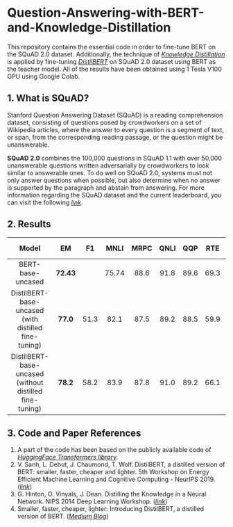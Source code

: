 # Question-Answering-with-BERT-and-Knowledge-Distillation

This repository contains the essential code in order to fine-tune BERT on the SQuAD 2.0 dataset. Additionally, the technique of [_Knowledge Distillation_](https://arxiv.org/abs/1503.02531) is applied by fine-tuning [_DistilBERT_](https://arxiv.org/abs/1910.01108) on SQuAD 2.0 dataset using BERT as the teacher model. All of the results have been obtained using 1 Tesla V100 GPU using Google Colab. 


## 1. What is SQuAD?
Stanford Question Answering Dataset (SQuAD) is a reading comprehension dataset, consisting of questions posed by crowdworkers on a set of Wikipedia articles, where the answer to every question is a segment of text, or span, from the corresponding reading passage, or the question might be unanswerable.

<b>SQuAD 2.0</b> combines the 100,000 questions in SQuAD 1.1 with over 50,000 unanswerable questions written adversarially by crowdworkers to look similar to answerable ones. To do well on SQuAD 2.0, systems must not only answer questions when possible, but also determine when no answer is supported by the paragraph and abstain from answering. For more information regarding the SQuAD dataset and the current leaderboard, you can visit the following [_link_](https://rajpurkar.github.io/SQuAD-explorer/).


## 2. Results

| Model                                                      | EM                    | F1 | MNLI | MRPC | QNLI | QQP  | RTE  | SST-2| STS-B| WNLI              |
| :---:                                                      |    :---:              | :---:| :---:| :---:| :---:| :---:| :---:| :---:| :---:| :---:             |
| BERT-base-uncased                                          |  **72.43**             |  | 75.74 | 88.6 | 91.8 | 89.6 | 69.3 | 92.7 | 89.0 | 53.5              |
| DistilBERT-base-uncased (with distilled fine-tuning)       |  **77.0**             | 51.3 | 82.1 | 87.5 | 89.2 | 88.5 | 59.9 | 91.3 | 86.9 | 56.3              |
| DistilBERT-base-uncased (without distilled fine-tuning)    |  **78.2**             | 58.2 | 83.9 | 87.8 | 91.0 | 89.2 | 66.1 | 91.7 | 89.2 | 46.5              |


## 3. Code and Paper References

1. A part of the code has been based on the publicly available code of [_HuggingFace Transformers library_](https://github.com/huggingface/transformers).
2. V. Sanh, L. Debut, J. Chaumond, T. Wolf. DistilBERT, a distilled version of BERT: smaller, faster, cheaper and lighter. 5th Workshop on Energy Efficient Machine Learning and Cognitive Computing - NeurIPS 2019. ([_link_](https://arxiv.org/abs/1910.01108))
3. G. Hinton, O. Vinyals, J. Dean. Distilling the Knowledge in a Neural Network. NIPS 2014 Deep Learning Workshop. ([_link_](https://arxiv.org/abs/1503.02531))
4. Smaller, faster, cheaper, lighter: Introducing DistilBERT, a distilled version of BERT. ([_Medium Blog_](https://arxiv.org/abs/1503.02531))

